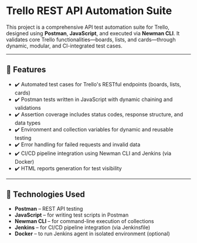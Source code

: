 # Trello REST API Automation Suite

This project is a comprehensive API test automation suite for Trello, designed using **Postman**, **JavaScript**, and executed via **Newman CLI**. It validates core Trello functionalities—boards, lists, and cards—through dynamic, modular, and CI-integrated test cases.

---

## 📌 Features

- ✔️ Automated test cases for Trello's RESTful endpoints (boards, lists, cards)
- ✔️ Postman tests written in JavaScript with dynamic chaining and validations
- ✔️ Assertion coverage includes status codes, response structure, and data types
- ✔️ Environment and collection variables for dynamic and reusable testing
- ✔️ Error handling for failed requests and invalid data
- ✔️ CI/CD pipeline integration using Newman CLI and Jenkins (via Docker)
- ✔️ HTML reports generation for test visibility

---

## 🧪 Technologies Used

- **Postman** – REST API testing
- **JavaScript** – for writing test scripts in Postman
- **Newman CLI** – for command-line execution of collections
- **Jenkins** – for CI/CD pipeline integration (via Jenkinsfile)
- **Docker** – to run Jenkins agent in isolated environment (optional)
